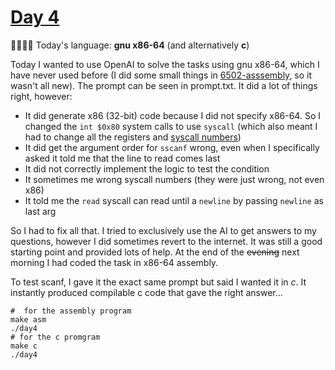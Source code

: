 # [Day 4](https://adventofcode.com/2022/day/4) 
:gift::gift::gift::gift:
Today's language: **gnu x86-64** (and alternatively **c**)

Today I wanted to use OpenAI to solve the tasks using gnu x86-64, which I have never used before 
(I did some small things in [6502-asssembly](https://github.com/MatthiasQuintern/6502), so it wasn't all new).
The prompt can be seen in prompt.txt. 
It did a lot of things right, however:
- It did generate x86 (32-bit) code because I did not specify x86-64. So I changed the `int $0x80` system calls to use `syscall` (which also meant I had to change all the registers and [syscall numbers](https://filippo.io/linux-syscall-table/))
- It did get the argument order for `sscanf` wrong, even when I specifically asked it told me that the line to read comes last
- It did not correctly implement the logic to test the condition
- It sometimes me wrong syscall numbers (they were just wrong, not even x86)
- It told me the `read` syscall can read until a `newline` by passing `newline` as last arg

So I had to fix all that. I tried to exclusively use the AI to get answers to my questions, however I did sometimes revert to the internet.
It was still a good starting point and provided lots of help. 
At the end of the ~~evening~~ next morning I had coded the task in x86-64 assembly.

To test scanf, I gave it the exact same prompt but said I wanted it in *c*.
It instantly produced compilable c code that gave the right answer...
```shell
#  for the assembly program
make asm
./day4
# for the c promgram
make c
./day4
```
